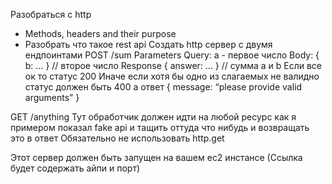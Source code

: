 Разобраться с http
- Methods, headers and their purpose 
- Разобрать что такое rest api
Создать http сервер с двумя ендпоинтами 
POST /sum
Parameters 
Query: a - первое число
Body: { b: ... }  // второе число
Response
{ answer: ... } // сумма a и b
Если все ок то статус 200
Иначе если хотя бы одно из слагаемых не валидно статус должен быть 400 а ответ
{ message: “please provide valid arguments” }

GET
/anything
 Тут обработчик должен идти на любой ресурс как я примером показал fake api и тащить оттуда что нибудь и возвращать это в ответ
Обязательно не использовать http.get

Этот сервер должен быть запущен на вашем ec2 инстансе 
(Ссылка будет содержать айпи и порт)
